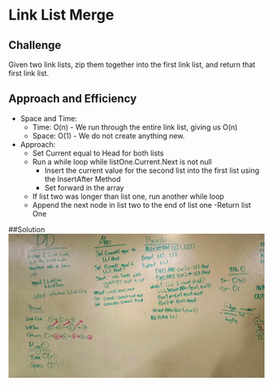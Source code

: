 # Link List Merge

## Challenge
Given two link lists, zip them together into the first link list, and return that first link list. 

## Approach and Efficiency
- Space and Time:
	- Time: O(n) - We run through the entire link list, giving us O(n)
	- Space: O(1) - We do not create anything new.
- Approach:
	- Set Current equal to Head for both lists
	- Run a while loop while listOne.Current.Next is not null
		- Insert the current value for the second list into the first list using the InsertAfter Method
		- Set forward in the array
	- If list two was longer than list one, run another while loop
	- Append the next node in list two to the end of list one
	-Return list One


##Solution
![WhiteBoarD](assets/whiteboard.jpg)
